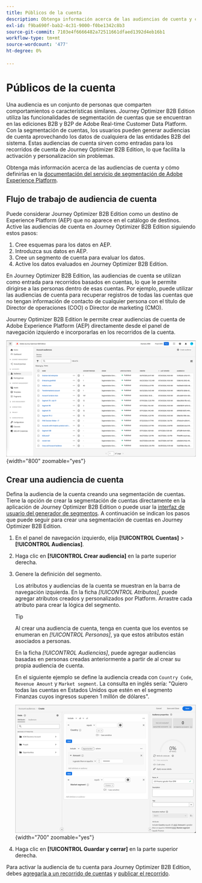 ```yaml
---
title: Públicos de la cuenta
description: Obtenga información acerca de las audiencias de cuenta y cómo habilitan los recorridos basados en cuentas.
exl-id: f9ba690f-bab2-4c31-9000-f0be1342c8b3
source-git-commit: 7103e4f6666482a72511661dfaed1392d4eb16b1
workflow-type: tm+mt
source-wordcount: '477'
ht-degree: 0%

---
```


# Públicos de la cuenta

Una audiencia es un conjunto de personas que comparten comportamientos o características similares. Journey Optimizer B2B Edition utiliza las funcionalidades de segmentación de cuentas que se encuentran en las ediciones B2B y B2P de Adobe Real-time Customer Data Platform. Con la segmentación de cuentas, los usuarios pueden generar audiencias de cuenta aprovechando los datos de cualquiera de las entidades B2B del sistema. Estas audiencias de cuenta sirven como entradas para los recorridos de cuenta de Journey Optimizer B2B Edition, lo que facilita la activación y personalización sin problemas.

Obtenga más información acerca de las audiencias de cuenta y cómo definirlas en la [documentación del servicio de segmentación de Adobe Experience Platform](https://experienceleague.adobe.com/en/docs/experience-platform/segmentation/ui/account-audiences).

## Flujo de trabajo de audiencia de cuenta

Puede considerar Journey Optimizer B2B Edition como un destino de Experience Platform (AEP) que no aparece en el catálogo de destinos. Active las audiencias de cuenta en Journey Optimizer B2B Edition siguiendo estos pasos:

1. Cree esquemas para los datos en AEP.
1. Introduzca sus datos en AEP.
1. Cree un segmento de cuenta para evaluar los datos.
1. Active los datos evaluados en Journey Optimizer B2B Edition.

En Journey Optimizer B2B Edition, las audiencias de cuenta se utilizan como entrada para recorridos basados en cuentas, lo que le permite dirigirse a las personas dentro de esas cuentas. Por ejemplo, puede utilizar las audiencias de cuenta para recuperar registros de todas las cuentas que no tengan información de contacto de cualquier persona con el título de Director de operaciones (COO) o Director de marketing (CMO).

Journey Optimizer B2B Edition le permite crear audiencias de cuenta de Adobe Experience Platform (AEP) directamente desde el panel de navegación izquierdo e incorporarlas en los recorridos de la cuenta.

![Acceder a audiencias de cuenta](./assets/account-audiences-browse.png){width="800" zoomable="yes"}

## Crear una audiencia de cuenta

Defina la audiencia de la cuenta creando una segmentación de cuentas. Tiene la opción de crear la segmentación de cuentas directamente en la aplicación de Journey Optimizer B2B Edition o puede usar la [interfaz de usuario del generador de segmentos](https://experienceleague.adobe.com/en/docs/experience-platform/segmentation/ui/segment-builder). A continuación se indican los pasos que puede seguir para crear una segmentación de cuentas en Journey Optimizer B2B Edition.

1. En el panel de navegación izquierdo, elija **[!UICONTROL Cuentas]** > **[!UICONTROL Audiencias]**.

1. Haga clic en **[!UICONTROL Crear audiencia]** en la parte superior derecha.

1. Genere la definición del segmento.

   Los atributos y audiencias de la cuenta se muestran en la barra de navegación izquierda. En la ficha _[!UICONTROL Atributos]_, puede agregar atributos creados y personalizados por Platform. Arrastre cada atributo para crear la lógica del segmento.

   >[!TIP]
   >
   >Al crear una audiencia de cuenta, tenga en cuenta que los eventos se enumeran en _[!UICONTROL Personas]_, ya que estos atributos están asociados a personas.<br/>
   >
   >En la ficha _[!UICONTROL Audiencias]_, puede agregar audiencias basadas en personas creadas anteriormente a partir de al crear su propia audiencia de cuenta.

   En el siguiente ejemplo se define la audiencia creada con `Country Code`, `Revenue Amount` y `Market segment`. La consulta en inglés sería: &quot;Quiero todas las cuentas en Estados Unidos que estén en el segmento Finanzas cuyos ingresos superen 1 millón de dólares&quot;.

   ![ejemplo del generador de segmentos de audiencia de cuenta](./assets/audience-segment-builder-US-finance-1M.png){width="700" zoomable="yes"}

1. Haga clic en **[!UICONTROL Guardar y cerrar]** en la parte superior derecha.

Para activar la audiencia de tu cuenta para Journey Optimizer B2B Edition, debes [agregarla a un recorrido de cuentas](../journeys/journey-overview.md#add-the-account-audience-for-your-journey) y [publicar el recorrido](../journeys/journey-overview.md).
